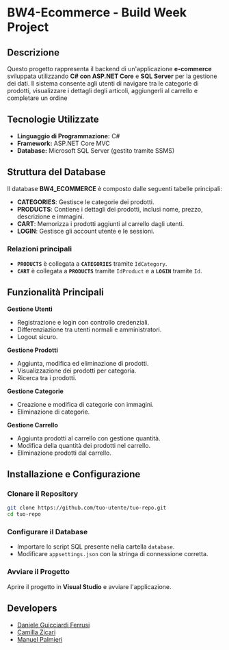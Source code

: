 # BW4-Ecommerce - Build Week Project

## Descrizione
Questo progetto rappresenta il backend di un'applicazione **e-commerce** sviluppata utilizzando **C# con ASP.NET Core** e **SQL Server** per la gestione dei dati. Il sistema consente agli utenti di navigare tra le categorie di prodotti, visualizzare i dettagli degli articoli, aggiungerli al carrello e completare un ordine

## Tecnologie Utilizzate
- **Linguaggio di Programmazione:** C#
- **Framework:** ASP.NET Core MVC
- **Database:** Microsoft SQL Server (gestito tramite SSMS)

## Struttura del Database
Il database **BW4_ECOMMERCE** è composto dalle seguenti tabelle principali:
- **CATEGORIES**: Gestisce le categorie dei prodotti.
- **PRODUCTS**: Contiene i dettagli dei prodotti, inclusi nome, prezzo, descrizione e immagini.
- **CART**: Memorizza i prodotti aggiunti al carrello dagli utenti.
- **LOGIN**: Gestisce gli account utente e le sessioni.

### Relazioni principali
- **`PRODUCTS`** è collegata a **`CATEGORIES`** tramite `IdCategory`.
- **`CART`** è collegata a **`PRODUCTS`** tramite `IdProduct` e a **`LOGIN`** tramite `Id`.

## Funzionalità Principali
**Gestione Utenti**
- Registrazione e login con controllo credenziali.
- Differenziazione tra utenti normali e amministratori.
- Logout sicuro.

**Gestione Prodotti**
- Aggiunta, modifica ed eliminazione di prodotti.
- Visualizzazione dei prodotti per categoria.
- Ricerca tra i prodotti.

**Gestione Categorie**
- Creazione e modifica di categorie con immagini.
- Eliminazione di categorie.

**Gestione Carrello**
- Aggiunta prodotti al carrello con gestione quantità.
- Modifica della quantità dei prodotti nel carrello.
- Eliminazione prodotti dal carrello.

## Installazione e Configurazione
### Clonare il Repository
```bash
git clone https://github.com/tuo-utente/tuo-repo.git
cd tuo-repo
```

### Configurare il Database
- Importare lo script SQL presente nella cartella `database`.
- Modificare `appsettings.json` con la stringa di connessione corretta.

### Avviare il Progetto
Aprire il progetto in **Visual Studio** e avviare l'applicazione.

## Developers
- [Daniele Guicciardi Ferrusi](https://github.com/DanieleGuicciardi)
- [Camilla Zicari](https://github.com/camillazicari)
- [Manuel Palmieri](https://github.com/Purple-Rain-Hub)
